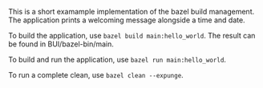 This is a short examample implementation of the bazel build management. The application prints a welcoming message alongside a time and date.

To build the application, use `bazel build main:hello_world`. The result can be found in BUI/bazel-bin/main.

To build and run the application, use `bazel run main:hello_world`.

To run a complete clean, use `bazel clean --expunge`.
